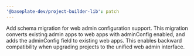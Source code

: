 ```yaml
---
'@baseplate-dev/project-builder-lib': patch
---
```


Add schema migration for web admin configuration support. This migration converts existing admin apps to web apps with adminConfig enabled, and adds the adminConfig field to existing web apps. This enables backward compatibility when upgrading projects to the unified web admin interface.
